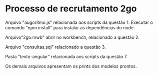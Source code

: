 # Processo de recrutamento 2go

Arquivo "augoritmo.js" relacionada aos scripts da questão 1. Executar o comando "npm install" para instalar as dependências do node.

Arquivo"2go.mwb" abrir no workbench, relacionado a questão 2.

Arquivo "consultas.sql" relacionado a questão 3.

Pasta "texto-angular" relacionada aos scripts da questão 7. 

Os demais arquivos apresentam os prints dos modelos prontos.
